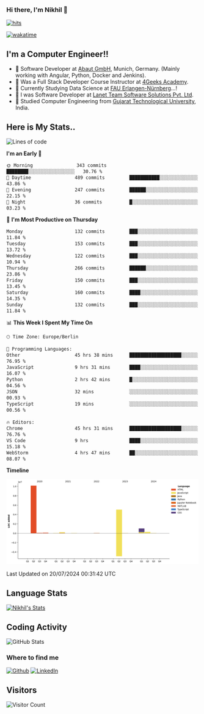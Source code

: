 ### Hi there, I'm Nikhil 👋

[![hits](https://hits.sh/github.com/silentsoft/hits.svg?color=2311cc)](https://hits.sh/github.com/silentsoft/hits/)

[![wakatime](https://wakatime.com/badge/user/369b6a3a-7953-4ff9-b7c7-be53d0a7ccc6.svg?style=for-the-badge)](https://wakatime.com/@369b6a3a-7953-4ff9-b7c7-be53d0a7ccc6)

## I'm a  Computer Engineer!!

- 🌱 Software Developer at [Abaut GmbH](https://www.abaut.de/), Munich, Germany. (Mainly working with Angular, Python, Docker and Jenkins).
- 🌱 Was a Full Stack Developer Course Instructor at [4Geeks Academy](https://4geeks.com/).
- 🌱 Currently Studying Data Science at [FAU Erlangen-Nürnberg](https://www.fau.de/)...!
- 🌱 I was Software Developer at [Lanet Team Software Solutions Pvt. Ltd](https://lanetteam.com/).
- 🌱 Studied Computer Engineering from [Gujarat Technological University](https://www.gtu.ac.in/), India.

<h2>Here is My Stats..</h2>

<!--START_SECTION:waka-->
![Lines of code](https://img.shields.io/badge/From%20Hello%20World%20I%27ve%20Written-16.9%20million%20lines%20of%20code-blue)

**I'm an Early 🐤** 

```text
🌞 Morning                343 commits         ████████░░░░░░░░░░░░░░░░░   30.76 % 
🌆 Daytime                489 commits         ███████████░░░░░░░░░░░░░░   43.86 % 
🌃 Evening                247 commits         ██████░░░░░░░░░░░░░░░░░░░   22.15 % 
🌙 Night                  36 commits          █░░░░░░░░░░░░░░░░░░░░░░░░   03.23 % 
```
📅 **I'm Most Productive on Thursday** 

```text
Monday                   132 commits         ███░░░░░░░░░░░░░░░░░░░░░░   11.84 % 
Tuesday                  153 commits         ███░░░░░░░░░░░░░░░░░░░░░░   13.72 % 
Wednesday                122 commits         ███░░░░░░░░░░░░░░░░░░░░░░   10.94 % 
Thursday                 266 commits         ██████░░░░░░░░░░░░░░░░░░░   23.86 % 
Friday                   150 commits         ███░░░░░░░░░░░░░░░░░░░░░░   13.45 % 
Saturday                 160 commits         ████░░░░░░░░░░░░░░░░░░░░░   14.35 % 
Sunday                   132 commits         ███░░░░░░░░░░░░░░░░░░░░░░   11.84 % 
```


📊 **This Week I Spent My Time On** 

```text
🕑︎ Time Zone: Europe/Berlin

💬 Programming Languages: 
Other                    45 hrs 38 mins      ███████████████████░░░░░░   76.95 % 
JavaScript               9 hrs 31 mins       ████░░░░░░░░░░░░░░░░░░░░░   16.07 % 
Python                   2 hrs 42 mins       █░░░░░░░░░░░░░░░░░░░░░░░░   04.56 % 
JSON                     32 mins             ░░░░░░░░░░░░░░░░░░░░░░░░░   00.93 % 
TypeScript               19 mins             ░░░░░░░░░░░░░░░░░░░░░░░░░   00.56 % 

🔥 Editors: 
Chrome                   45 hrs 31 mins      ███████████████████░░░░░░   76.76 % 
VS Code                  9 hrs               ████░░░░░░░░░░░░░░░░░░░░░   15.18 % 
WebStorm                 4 hrs 47 mins       ██░░░░░░░░░░░░░░░░░░░░░░░   08.07 % 
```

**Timeline**

![Lines of Code chart](https://raw.githubusercontent.com/nikhilmaguwala/nikhilmaguwala/main/assets/bar_graph.png)


 Last Updated on 20/07/2024 00:31:42 UTC
<!--END_SECTION:waka-->

<h2>Language Stats</h2>

[![Nikhil's Stats](https://github-readme-stats.vercel.app/api/wakatime?username=nikhilmaguwala&layout=compact&title=Stats)](https://github.com/nikhilmaguwala)


<h2>Coding Activity</h2>

<p><img src="https://wakatime.com/share/@nikhilmaguwala/7dd532b8-3e5e-4c26-8c46-68cc27712a92.svg" alt="GitHub Stats"></p>

<h3>Where to find me</h3>
<p>
    <a href="https://github.com/nikhilmaguwala" target="_blank"><img alt="Github" src="https://img.shields.io/badge/GitHub-%2312100E.svg?&style=for-the-badge&logo=Github&logoColor=white" /></a>
    <a href="https://www.linkedin.com/in/nikhil-maguwala" target="_blank"><img alt="LinkedIn" src="https://img.shields.io/badge/linkedin-%230077B5.svg?&style=for-the-badge&logo=linkedin&logoColor=white" /></a> 
</p>


<h2>Visitors</h2>

![Visitor Count](https://profile-counter.glitch.me/nikhilmaguwala/count.svg)

[website]: https://nikhilmaguwala.github.io/
[instagram]: https://www.instagram.com/nikhil_maguwala/
[linkedin]: https://www.linkedin.com/in/nikhil-maguwala/

